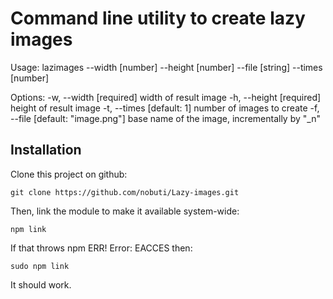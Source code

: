 Command line utility to create lazy images
==========================================

Usage: 
    lazimages --width [number] --height [number] --file [string] --times [number]

Options:
    -w, --width   [required] width of result image
    -h, --height  [required] height of result image
    -t, --times   [default: 1] number of images to create
    -f, --file    [default: "image.png"] base name of the image, incrementally by "_n"


Installation
------------

Clone this project on github:

    git clone https://github.com/nobuti/Lazy-images.git

Then, link the module to make it available system-wide:

    npm link

If that throws npm ERR! Error: EACCES then:

    sudo npm link

It should work.